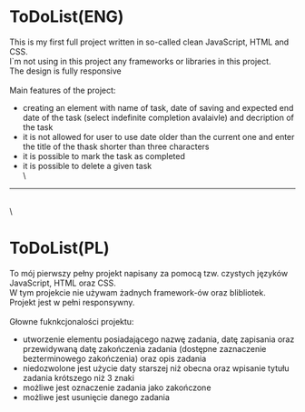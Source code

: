 # ToDoList(ENG)
This is my first full project written in so-called clean JavaScript, HTML and CSS.\
I`m not using in this project any frameworks or libraries in this project.\
The design is fully responsive\
\
Main features of the project:
* creating an element with name of task, date of saving and expected end date of the task (select indefinite completion avalaivle) and decription of the task
* it is not allowed for user to use date older than the current one and enter the title of the thask shorter than three characters
* it is possible to mark the task as completed
* it is possible to delete a given task
\
\
***
\
\
# ToDoList(PL)
To mój pierwszy pełny projekt napisany za pomocą tzw. czystych języków JavaScript, HTML oraz CSS.\
W tym projekcie nie używam żadnych framework-ów oraz blibliotek.\
Projekt jest w pełni responsywny.\
\
Głowne fuknkcjonalości projektu:
* utworzenie elementu posiadającego nazwę zadania, datę zapisania oraz przewidywaną datę zakończenia zadania (dostępne zaznaczenie bezterminowego zakończenia) oraz opis zadania
* niedozwolone jest użycie daty starszej niż obecna oraz wpisanie tytułu zadania krótszego niż 3 znaki
* możliwe jest oznaczenie zadania jako zakończone
* możliwe jest usunięcie danego zadania
